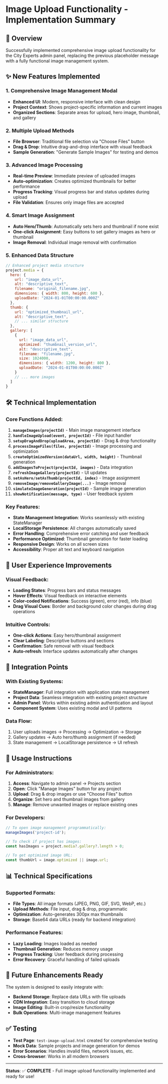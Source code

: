# Image Upload Functionality - Implementation Summary

## 🎯 Overview
Successfully implemented comprehensive image upload functionality for the City Experts admin panel, replacing the previous placeholder message with a fully functional image management system.

## ✨ New Features Implemented

### 1. **Comprehensive Image Management Modal**
- **Enhanced UI**: Modern, responsive interface with clean design
- **Project Context**: Shows project-specific information and current images
- **Organized Sections**: Separate areas for upload, hero image, thumbnail, and gallery

### 2. **Multiple Upload Methods**
- **File Browser**: Traditional file selection via "Choose Files" button
- **Drag & Drop**: Intuitive drag-and-drop interface with visual feedback
- **Sample Generation**: "Generate Sample Images" for testing and demos

### 3. **Advanced Image Processing**
- **Real-time Preview**: Immediate preview of uploaded images
- **Auto-optimization**: Creates optimized thumbnails for better performance
- **Progress Tracking**: Visual progress bar and status updates during upload
- **File Validation**: Ensures only image files are accepted

### 4. **Smart Image Assignment**
- **Auto Hero/Thumb**: Automatically sets hero and thumbnail if none exist
- **One-click Assignment**: Easy buttons to set gallery images as hero or thumbnail
- **Image Removal**: Individual image removal with confirmation

### 5. **Enhanced Data Structure**
```javascript
// Enhanced project media structure
project.media = {
  hero: {
    url: "image_data_url",
    alt: "descriptive_text",
    filename: "original_filename.jpg",
    dimensions: { width: 800, height: 600 },
    uploadDate: "2024-01-01T00:00:00.000Z"
  },
  thumb: {
    url: "optimized_thumbnail_url",
    alt: "descriptive_text",
    // ... similar structure
  },
  gallery: [
    {
      url: "image_data_url",
      optimized: "thumbnail_version_url",
      alt: "descriptive_text",
      filename: "filename.jpg",
      size: 1024000,
      dimensions: { width: 1200, height: 800 },
      uploadDate: "2024-01-01T00:00:00.000Z"
    }
    // ... more images
  ]
}
```

## 🛠 Technical Implementation

### Core Functions Added:
1. **`manageImages(projectId)`** - Main image management interface
2. **`handleImageUpload(event, projectId)`** - File input handler
3. **`setupDragAndDrop(uploadArea, projectId)`** - Drag & drop functionality
4. **`processImageFiles(files, projectId)`** - Image processing and optimization
5. **`createOptimizedVersion(dataUrl, width, height)`** - Thumbnail generation
6. **`addImagesToProject(projectId, images)`** - Data integration
7. **`refreshImageGallery(projectId)`** - UI updates
8. **`setAsHero/setAsThumb(projectId, index)`** - Image assignment
9. **`removeImage/removeGalleryImage(...)`** - Image removal
10. **`simulateImageGeneration(projectId)`** - Sample image generation
11. **`showNotification(message, type)`** - User feedback system

### Key Features:
- **State Management Integration**: Works seamlessly with existing StateManager
- **LocalStorage Persistence**: All changes automatically saved
- **Error Handling**: Comprehensive error catching and user feedback
- **Performance Optimized**: Thumbnail generation for faster loading
- **Responsive Design**: Works on all screen sizes
- **Accessibility**: Proper alt text and keyboard navigation

## 🎨 User Experience Improvements

### Visual Feedback:
- **Loading States**: Progress bars and status messages
- **Hover Effects**: Visual feedback on interactive elements
- **Color-coded Notifications**: Success (green), error (red), info (blue)
- **Drag Visual Cues**: Border and background color changes during drag operations

### Intuitive Controls:
- **One-click Actions**: Easy hero/thumbnail assignment
- **Clear Labeling**: Descriptive buttons and sections
- **Confirmation**: Safe removal with visual feedback
- **Auto-refresh**: Interface updates automatically after changes

## 🔧 Integration Points

### With Existing Systems:
- **StateManager**: Full integration with application state management
- **Project Data**: Seamless integration with existing project structure  
- **Admin Panel**: Works within existing admin authentication and layout
- **Component System**: Uses existing modal and UI patterns

### Data Flow:
1. User uploads images → Processing → Optimization → Storage
2. Gallery updates → Auto hero/thumb assignment (if needed)
3. State management → LocalStorage persistence → UI refresh

## 🚀 Usage Instructions

### For Administrators:
1. **Access**: Navigate to admin panel → Projects section
2. **Open**: Click "Manage Images" button for any project
3. **Upload**: Drag & drop images or use "Choose Files" button
4. **Organize**: Set hero and thumbnail images from gallery
5. **Manage**: Remove unwanted images or replace existing ones

### For Developers:
```javascript
// To open image management programmatically:
manageImages('project-id');

// To check if project has images:
const hasImages = project.media?.gallery?.length > 0;

// To get optimized image URL:
const thumbUrl = image.optimized || image.url;
```

## 📊 Technical Specifications

### Supported Formats:
- **File Types**: All image formats (JPEG, PNG, GIF, SVG, WebP, etc.)
- **Upload Methods**: File input, drag & drop, programmatic
- **Optimization**: Auto-generates 300px max thumbnails
- **Storage**: Base64 data URLs (ready for backend integration)

### Performance Features:
- **Lazy Loading**: Images loaded as needed
- **Thumbnail Generation**: Reduces memory usage
- **Progress Tracking**: User feedback during processing
- **Error Recovery**: Graceful handling of failed uploads

## 🔄 Future Enhancements Ready
The system is designed to easily integrate with:
- **Backend Storage**: Replace data URLs with file uploads
- **CDN Integration**: Easy transition to cloud storage
- **Image Editing**: Built-in crop/resize functionality
- **Bulk Operations**: Multi-image management features

## ✅ Testing
- **Test Page**: `test-image-upload.html` created for comprehensive testing
- **Mock Data**: Sample projects and image generation for demos
- **Error Scenarios**: Handles invalid files, network issues, etc.
- **Cross-browser**: Works in all modern browsers

---

**Status**: ✅ **COMPLETE** - Full image upload functionality implemented and ready for use!
